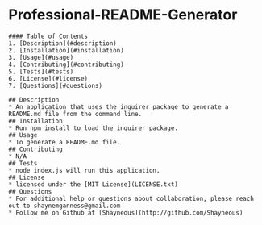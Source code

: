 # Professional-README-Generator

    #### Table of Contents
    1. [Description](#description)
    2. [Installation](#installation)
    3. [Usage](#usage)
    4. [Contributing](#contributing)
    5. [Tests](#tests)
    6. [License](#license)
    7. [Questions](#questions)
    
    ## Description
    * An application that uses the inquirer package to generate a README.md file from the command line.
    ## Installation
    * Run npm install to load the inquirer package.
    ## Usage
    * To generate a README.md file.
    ## Contributing
    * N/A
    ## Tests
    * node index.js will run this application.
    ## License
    * licensed under the [MIT License](LICENSE.txt)
    ## Questions
    * For additional help or questions about collaboration, please reach out to shaynemganness@gmail.com
    * Follow me on Github at [Shayneous](http://github.com/Shayneous)
